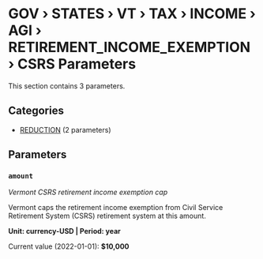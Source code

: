 # GOV › STATES › VT › TAX › INCOME › AGI › RETIREMENT_INCOME_EXEMPTION › CSRS Parameters

This section contains 3 parameters.

## Categories

- [REDUCTION](reduction/index.md) (2 parameters)

## Parameters

### `amount`
*Vermont CSRS retirement income exemption cap*

Vermont caps the retirement income exemption from Civil Service Retirement System (CSRS) retirement system at this amount.

**Unit: currency-USD | Period: year**

Current value (2022-01-01): **$10,000**

